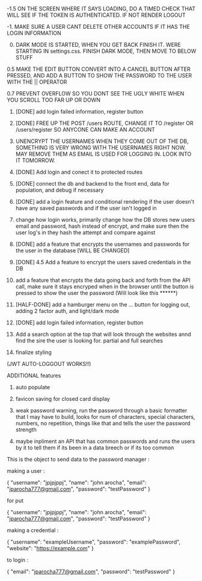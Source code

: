 -1.5 ON THE SCREEN WHERE IT SAYS LOADING, DO A TIMED CHECK THAT WILL SEE IF THE TOKEN IS AUTHENTICATED. IF NOT RENDER LOGOUT

-1. MAKE SURE A USER CANT DELETE OTHER ACCOUNTS IF IT HAS THE LOGIN INFORMATION

0. DARK MODE IS STARTED, WHEN YOU GET BACK FINISH IT. WERE STARTING IN settings.css. FINISH DARK MODE, THEN MOVE TO BELOW STUFF

0.5 MAKE THE EDIT BUTTON CONVERT INTO A CANCEL BUTTON AFTER PRESSED, AND ADD A BUTTON TO SHOW THE PASSWORD TO THE USER WITH THE || OPERATOR

0.7 PREVENT OVERFLOW SO YOU DONT SEE THE UGLY WHITE WHEN YOU SCROLL TOO FAR UP OR DOWN

1. [DONE] add login failed information, register button

2. [DONE] FREE UP THE POST /users ROUTE, CHANGE IT TO /register OR /users/register SO ANYCONE CAN MAKE AN ACCOUNT

3. UNENCRYPT THE USERNAMES WHEN THEY COME OUT OF THE DB, SOMETHING IS VERY WRONG WITH THE USERNAMES RIGHT NOW. MAY REMOVE THEM AS EMAIL IS USED FOR LOGGING IN. LOOK INTO IT TOMORROW.

4. [DONE] Add login and conect it to protected routes

5. [DONE] connect the db and backend to the front end, data for population, and debug if necessary

6. [DONE] add a login feature and conditional rendering if the user doesn't have any saved passwords and if the user isn't logged in

7. change how login works, primarily change how the DB stores new users email and password, hash instead of encrypt, and make sure then the user log's in they hash the attempt and compare against

8. [DONE] add a feature that encrypts the usernames and passwords for the user in the database             [WILL BE CHANGED]

9. [DONE] 4.5 Add a feature to encrypt the users saved credentials in the DB

10. add a feature that encrypts the data going back and forth from the API call, make sure it stays encryped when in the browser until the button is pressed to show the user the password (Will look like this ******)

11. [HALF-DONE] add a hamburger menu on the ... button for logging out, adding 2 factor auth, and light/dark mode

12. [DONE] add login failed information, register button

13. Add a search option at the top that will look through the websites annd find the sire the user is looking for. partial and full searches

14. finalize styling

(JWT AUTO-LOGGOUT WORKS!!)

ADDITIONAL features

1. auto populate

2. favicon saving for closed card display

3. weak password warning, run the password through a basic formatter that I may have to build, looks for num of characters, special characters, numbers, no repetition, things like that and tells the user the password strength

4. maybe inpliment an API that has common passwords and runs the users by it to tell them if its been in a data breech or if its too common







This is the object to send data to the password manager : 

making a user : 

{
  "username": "jpjpjppj",
  "name": "john arocha",
  "email": "jparocha777@gmail.com",
  "password": "testPassword"
}

for put 

{
  "username": "jpjpjppj",
  "name": "john arocha",
  "email": "jparocha777@gmail.com",
  "password": "testPassword"
}

making a credential :

{
  "username": "exampleUsername",
  "password": "examplePassword",
  "website": "https://example.com"
}

to login : 

{
  "email": "jparocha777@gmail.com",
  "password": "testPassword"
}
